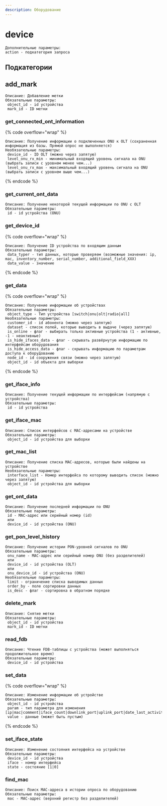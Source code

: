 ```yaml
---
description: Оборудование
---
```


# device

```
Дополнительные параметры:
action - подкатегория запроса 
```

## Подкатегории

## **add\_mark**

```
Описание: Добавление метки
Обязательные параметры:
 object_id - id устройства
 mark_id - ID метки
```

### **get\_connected\_ont\_information**

{% code overflow="wrap" %}
```
Описание: Получение информации о подключенных ONU к OLT (сохраненная информация из базы. Прямой опрос не выполняется)
Необязательные параметры:
 device_id - ID OLT (можно через запятую)
 level_onu_rx_min - минимальный входящий уровень сигнала на ONU (выбрать записи с уровнем менее чем...)
 level_onu_rx_max - максимальный входящий уровень сигнала на ONU (выбрать записи с уровнем выше чем...)
```
{% endcode %}

### **get\_current\_ont\_data**

```
Описание: Получение некоторой текущей информации по ONU с OLT
Обязательные параметры:
 id - id устройства (ONU)
```

### **get\_device\_id**

{% code overflow="wrap" %}
```
Описание: Получение ID устройства по входящим данным
Обязательные параметры:
 data_typer - тип данных, которые проверяем (возможные значения: ip, mac, inventory_number, serial_number, additional_field_XXX)
 data_value - значение
```
{% endcode %}

### **get\_data**

{% code overflow="wrap" %}
```
Описание: Получение информации об устройствах
Обязательные параметры:
 object_type - Тип устройства [switch|onu|olt|radio|all]
Необязательные параметры:
 customer_id - id абонента (можно через запятую)
 dataset - список полей, которые выводить в выдаче (через запятую)
 is_online - флаг - выбирать только активные устройства (1 - активные, -1 - неактивные)
 is_hide_ifaces_data - флаг - скрывать развёрнутую информацию по интерфейсам оборудования
 is_hide_access_data - флаг - скрывать информацию по параметрам доступа к оборудованию
 node_id - id сооружения связи (можно через запятую)
 object_id - id объекта для выборки
```
{% endcode %}

### **get\_iface\_info**

```
Описание: Получение текущей информации по интерфейсам (напрямую с устройства)
Обязательные параметры:
 id - id устройства
```

### **get\_iface\_mac**

```
Описание: Список интерфейсов с MAC-адресами на устройстве
Обязательные параметры:
 object_id - id устройства для выборки
```

### **get\_mac\_list**

```
Описание: Получение списка MAC-адресов, которые были найдены на устройстве
Необязательные параметры:
 interface_list - Номер интерфейса по которому выводить список (можно через запятую)
 object_id - id устройства для выборки
```

### **get\_ont\_data**

```
Описание: Получение последней информации по ONU
Обязательные параметры:
 id - MAC-адрес или серийный номер (id)
 или
 device_id - id устройства (ONU)
```

### **get\_pon\_level\_history**

```
Описание: Получение истории PON-уровней сигналов по ONU
Обязательные параметры:
 onu_name - MAC-адрес или серийный номер ONU (без разделителей)
 или
 device_id - id устройства (OLT)
 или
 onu_device_id - id устройства (ONU)
Необязательные параметры:
 limit - ограничение списка выводимых данных
 order_by - поле сортировки данных
 is_desc - флаг - сортировка в обратном порядке
```

### **delete\_mark**

```
Описание: Снятие метки
Обязательные параметры:
 object_id - id устройства
 mark_id - ID метки
```

### **read\_fdb**

```
Описание: Чтение FDB-таблицы с устройства (может выполняться продолжительное время)
Обязательные параметры:
 device_id - id устройства
```

### **set\_data**

{% code overflow="wrap" %}
```
Описание: Изменение информации об устройстве
Обязательные параметры:
 object_id - id устройства
 param - тип параметра для изменения [ip|mac|comment|iface_count|downlink_port|uplink_port|date_last_activity]
 value - данные (может быть пустым)
```
{% endcode %}

### **set\_iface\_state**

```
Описание: Изменение состояния интерфейса на устройстве
Обязательные параметры:
 device_id - id устройства
 iface - номер интерфейса
 state - состояние [1|0]
```

### **find\_mac**

```
Описание: Поиск MAC-адреса в истории опроса по оборудованию
Обязательные параметры:
 mac - MAC-адрес (верхний регистр без разделителей)
```
